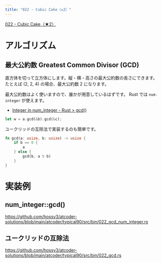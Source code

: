 ```yaml
---
title: "022 - Cubic Cake（★2）"
---
```


[022 \- Cubic Cake（★2）](https://atcoder.jp/contests/typical90/tasks/typical90_v)


# アルゴリズム

## 最大公約数 Greatest Common Divisor (GCD)

直方体を切って立方体にします。縦・横・高さの最大公約数の長さにできます。たとえば (2, 2, 4) の場合、最大公約数 2 になります。

最大公約数はよく使いますので、誰かが用意しているはずです。 Rust では `num-integer` が使えます。

* [Integer in num\_integer \- Rust > gcd()](https://docs.rs/num-integer/latest/num_integer/trait.Integer.html#tymethod.gcd)

```rust
let w = a.gcd(&b).gcd(&c);
```

ユークリッドの互除法で実装するのも簡単です。

```rust
fn gcd(a: usize, b: usize) -> usize {
    if b == 0 {
        a
    } else {
        gcd(b, a % b)
    }
}
```

# 実装例

## num_integer::gcd()
https://github.com/hossy3/atcoder-solutions/blob/main/atcoder/typical90/src/bin/022_gcd_num_integer.rs

## ユークリッドの互除法
https://github.com/hossy3/atcoder-solutions/blob/main/atcoder/typical90/src/bin/022_gcd.rs
